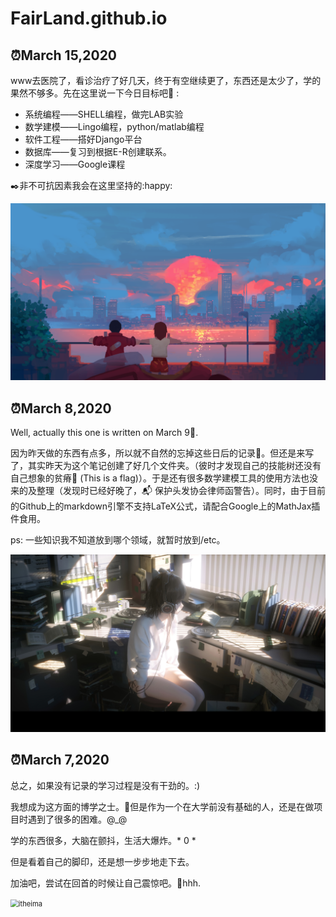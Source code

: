 # FairLand.github.io

## :alarm_clock:March 15,2020

www去医院了，看诊治疗了好几天，终于有空继续更了，东西还是太少了，学的果然不够多。先在这里说一下今日目标吧:goal_net: :

- 系统编程——SHELL编程，做完LAB实验
- 数学建模——Lingo编程，python/matlab编程
- 软件工程——搭好Django平台
- 数据库——复习到根据E-R创建联系。
- 深度学习——Google课程

:black_nib:非不可抗因素我会在这里坚持的:happy:

<img src=".\pictures\OverSun.png" alt="OverSun" style="zoom:80%;" />

## :alarm_clock:March 8,2020

Well, actually this one is written on March 9:lying_face:.

因为昨天做的东西有点多，所以就不自然的忘掉这些日后的记录:clown_face:。但还是来写了，其实昨天为这个笔记创建了好几个文件夹。（彼时才发现自己的技能树还没有自己想象的贫瘠:triangular_flag_on_post: (This is a flag)）。于是还有很多数学建模工具的使用方法也没来的及整理（发现时已经好晚了，:mailbox_with_mail: 保护头发协会律师函警告）。同时，由于目前的Github上的markdown引擎不支持LaTeX公式，请配合Google上的MathJax插件食用。

ps: 一些知识我不知道放到哪个领域，就暂时放到/etc。

<img src=".\pictures\GrilWhiteShirt.jpg" style="zoom: 80%;" />

## :alarm_clock:**March 7,2020**

总之，如果没有记录的学习过程是没有干劲的。:)

我想成为这方面的博学之士。:cowboy_hat_face:但是作为一个在大学前没有基础的人，还是在做项目时遇到了很多的困难。@_@

学的东西很多，大脑在颤抖，生活大爆炸。* 0 *

但是看着自己的脚印，还是想一步步地走下去。

加油吧，尝试在回首的时候让自己震惊吧。:angel:hhh.

<img src="./pictures/findTheWorld.jpg" alt="itheima" style="zoom:80%;" />